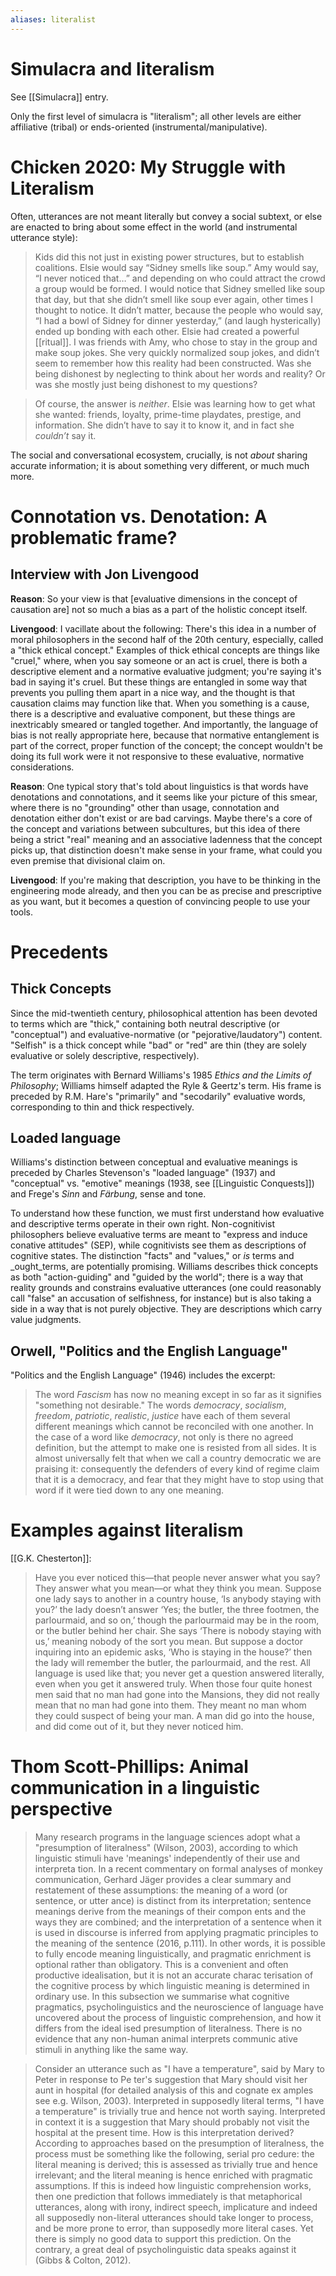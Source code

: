 ```yaml
---
aliases: literalist
---
```

# Simulacra and literalism

See [[Simulacra]] entry.

Only the first level of simulacra is "literalism"; all other levels are either affiliative (tribal) or ends-oriented (instrumental/manipulative).

# Chicken 2020: My Struggle with Literalism

Often, utterances are not meant literally but convey a social subtext, or else are enacted to bring about some effect in the world (and instrumental utterance style):

> Kids did this not just in existing power structures, but to establish coalitions. Elsie would say “Sidney smells like soup.” Amy would say, “I never noticed that…” and depending on who could attract the crowd a group would be formed. I would notice that Sidney smelled like soup that day, but that she didn’t smell like soup ever again, other times I thought to notice. It didn’t matter, because the people who would say, “I had a bowl of Sidney for dinner yesterday,” (and laugh hysterically) ended up bonding with each other. Elsie had created a powerful [[ritual]]. I was friends with Amy, who chose to stay in the group and make soup jokes. She very quickly normalized soup jokes, and didn’t seem to remember how this reality had been constructed. Was she being dishonest by neglecting to think about her words and reality? Or was she mostly just being dishonest to my questions?

> Of course, the answer is _neither_. Elsie was learning how to get what she wanted: friends, loyalty, prime-time playdates, prestige, and information. She didn’t have to say it to know it, and in fact she _couldn’t_ say it. 

The social and conversational ecosystem, crucially, is not _about_ sharing accurate information; it is about something very different, or much much more.

# Connotation vs. Denotation: A problematic frame?

## Interview with Jon Livengood

**Reason**: So your view is that [evaluative dimensions in the concept of causation are] not so much a bias as a part of the holistic concept itself.

**Livengood**: I vacillate about the following: There's this idea in a number of moral philosophers in the second half of the 20th century, especially, called a "thick ethical concept." Examples of thick ethical concepts are things like "cruel," where, when you say someone or an act is cruel, there is both a descriptive element and a normative evaluative judgment; you're saying it's bad in saying it's cruel. But these things are entangled in some way that prevents you pulling them apart in a nice way, and the thought is that causation claims may function like that. When you something is a cause, there is a descriptive and evaluative component, but these things are inextricably smeared or tangled together. And importantly, the language of bias is not really appropriate here, because that normative entanglement is part of the correct, proper function of the concept; the concept wouldn't be doing its full work were it not responsive to these evaluative, normative considerations.

**Reason**: One typical story that's told about linguistics is that words have denotations and connotations, and it seems like your picture of this smear, where there is no "grounding" other than usage, connotation and denotation either don't exist or are bad carvings. Maybe there's a core of the concept and variations between subcultures, but this idea of there being a strict "real" meaning and an associative ladenness that the concept picks up, that distinction doesn't make sense in your frame, what could you even premise that divisional claim on.

**Livengood**: If you're making that description, you have to be thinking in the engineering mode already, and then you can be as precise and prescriptive as you want, but it becomes a question of convincing people to use your tools.

# Precedents

## Thick Concepts

Since the mid-twentieth century, philosophical attention has been devoted to terms which are "thick," containing both neutral descriptive (or "conceptual") and evaluative-normative (or "pejorative/laudatory") content. "Selfish" is a thick concept while "bad" or "red" are thin (they are solely evaluative or solely descriptive, respectively). 

The term originates with Bernard Williams's 1985 _Ethics and the Limits of Philosophy_; Williams himself adapted the Ryle & Geertz's term. His frame is preceded by R.M. Hare's "primarily" and "secodarily" evaluative words, corresponding to thin and thick respectively.

## Loaded language

Williams's distinction between conceptual and evaluative meanings is preceded by Charles Stevenson's "loaded language" (1937) and "conceptual" vs. "emotive" meanings (1938, see [[Linguistic Conquests]]) and Frege's _Sinn_ and _Färbung_, sense and tone.

To understand how these function, we must first understand how evaluative and descriptive terms operate in their own right. Non-cognitivist philosophers believe evaluative terms are meant to "express and induce conative attitudes" (SEP), while cognitivists see them as descriptions of cognitive states. The distinction "facts" and "values," or _is_ terms and _ought_terms, are potentially promising. Williams describes thick concepts as both "action-guiding" and "guided by the world"; there is a way that reality grounds and constrains evaluative utterances (one could reasonably call "false" an accusation of selfishness, for instance) but is also taking a side in a way that is not purely objective. They are descriptions which carry value judgments.

## Orwell, "Politics and the English Language"

"Politics and the English Language" (1946) includes the excerpt:

> The word _Fascism_ has now no meaning except in so far as it signifies "something not desirable." The words _democracy_, _socialism_, _freedom_, _patriotic_, _realistic_, _justice_ have each of them several different meanings which cannot be reconciled with one another. In the case of a word like _democracy_, not only is there no agreed definition, but the attempt to make one is resisted from all sides. It is almost universally felt that when we call a country democratic we are praising it: consequently the defenders of every kind of regime claim that it is a democracy, and fear that they might have to stop using that word if it were tied down to any one meaning.

# Examples against literalism

[[G.K. Chesterton]]:
> Have you ever noticed this—that people never answer what you say? They answer what you mean—or what they think you mean. Suppose one lady says to another in a country house, ‘Is anybody staying with you?’ the lady doesn’t answer ‘Yes; the butler, the three footmen, the parlourmaid, and so on,’ though the parlourmaid may be in the room, or the butler behind her chair. She says ‘There is nobody staying with us,’ meaning nobody of the sort you mean. But suppose a doctor inquiring into an epidemic asks, ‘Who is staying in the house?’ then the lady will remember the butler, the parlourmaid, and the rest. All language is used like that; you never get a question answered literally, even when you get it answered truly. When those four quite honest men said that no man had gone into the Mansions, they did not really mean that no man had gone into them. They meant no man whom they could suspect of being your man. A man did go into the house, and did come out of it, but they never noticed him.

# Thom Scott-Phillips: Animal communication in a linguistic perspective

> Many research programs in the language sciences adopt what a "presumption of literalness" (Wilson, 2003), according to which linguistic stimuli have 'meanings' independently of their use and interpreta tion. In a recent commentary on formal analyses of monkey communication, Gerhard Jäger provides a clear summary and restatement of these assumptions: the meaning of a word (or sentence, or utter ance) is distinct from its interpretation; sentence meanings derive from the meanings of their compon ents and the ways they are combined; and the interpretation of a sentence when it is used in discourse is inferred from applying pragmatic principles to the meaning of the sentence (2016, p.111). In other words, it is possible to fully encode meaning linguistically, and pragmatic enrichment is optional rather than obligatory. This is a convenient and often productive idealisation, but it is not an accurate charac terisation of the cognitive process by which linguistic meaning is determined in ordinary use. In this subsection we summarise what cognitive pragmatics, psycholinguistics and the neuroscience of language have uncovered about the process of linguistic comprehension, and how it differs from the ideal ised presumption of literalness. There is no evidence that any non-human animal interprets communic ative stimuli in anything like the same way.

> Consider an utterance such as "I have a temperature", said by Mary to Peter in response to Pe ter's suggestion that Mary should visit her aunt in hospital (for detailed analysis of this and cognate ex amples see e.g. Wilson, 2003). Interpreted in supposedly literal terms, "I have a temperature" is trivially true and hence not worth saying. Interpreted in context it is a suggestion that Mary should probably not visit the hospital at the present time. How is this interpretation derived? According to approaches based on the presumption of literalness, the process must be something like the following, serial pro cedure: the literal meaning is derived; this is assessed as trivially true and hence irrelevant; and the literal meaning is hence enriched with pragmatic assumptions. If this is indeed how linguistic comprehension works, then one prediction that follows immediately is that metaphorical utterances, along with irony, indirect speech, implicature and indeed all supposedly non-literal utterances should take longer to process, and be more prone to error, than supposedly more literal cases. Yet there is simply no good data to support this prediction. On the contrary, a great deal of psycholinguistic data speaks against it (Gibbs & Colton, 2012).